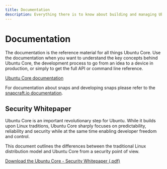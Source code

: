 ```yaml
---
title: Documentation
description: Everything there is to know about building and managing Ubuntu Core devices. The complete documentation and reference materials.
---
```


# Documentation

The documentation is the reference material for all things Ubuntu Core. Use the documentation when you want to understand the key concepts behind Ubuntu Core, the development process to go from an idea to a device in production, or simply to get the full API or command line reference.

[Ubuntu Core documentation](http://docs.ubuntu.com/core/en/)

For documentation about snaps and developing snaps please refer to the [snapcraft.io documentation](http://snapcraft.io/docs/).

## Security Whitepaper

Ubuntu Core is an important revolutionary step for Ubuntu. While it builds upon Linux traditions, Ubuntu Core sharply focuses on predictability, reliability and security while at the same time enabling developer freedom and control.

This document outlines the differences between the traditional Linux distribution model and Ubuntu Core from a security point of view.

[Download the Ubuntu Core - Security Whitepaper (.pdf)](/static/resources/ubuntu-core-security-whitepaper.pdf)

